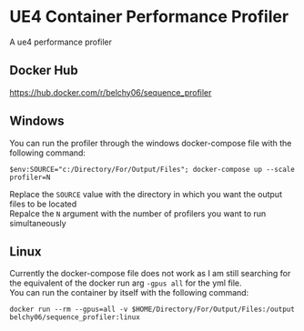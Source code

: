 # UE4 Container Performance Profiler

A ue4 performance profiler

## Docker Hub
https://hub.docker.com/r/belchy06/sequence_profiler

## Windows
You can run the profiler through the windows docker-compose file with the following command:

`$env:SOURCE="c:/Directory/For/Output/Files"; docker-compose up --scale profiler=N`

Replace the `SOURCE` value with the directory in which you want the output files to be located  
Repalce the `N` argument with the number of profilers you want to run simultaneously

## Linux
Currently the docker-compose file does not work as I am still searching for the equivalent of the docker run arg `-gpus all` for the yml file.  
You can run the container by itself with the following command:  

`docker run --rm --gpus=all -v $HOME/Directory/For/Output/Files:/output belchy06/sequence_profiler:linux`